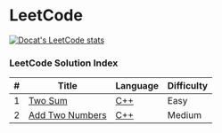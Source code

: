 LeetCode
========

[![Docat's LeetCode stats](https://leetcode-stats-six.vercel.app/?username=docat0209&theme=dark)](https://github.com/Docat0209/leetcode)


### LeetCode Solution Index

| # |Title|Language|Difficulty|
|---|-----|--------|-------------|
| 1 | [Two Sum](https://leetcode.com/problems/two-sum/) | [C++](src\2Sum\2sum.cpp) | Easy |
| 2 | [Add Two Numbers](https://leetcode.com/problems/add-two-numbers/) | [C++](src\add2Num\add2Num.cpp) | Medium |
